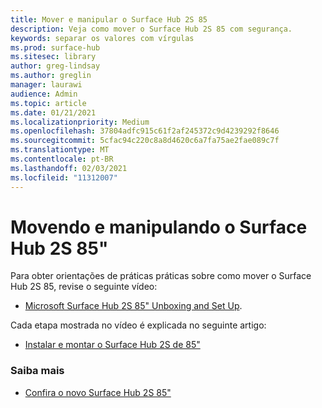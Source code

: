 ```yaml
---
title: Mover e manipular o Surface Hub 2S 85
description: Veja como mover o Surface Hub 2S 85 com segurança.
keywords: separar os valores com vírgulas
ms.prod: surface-hub
ms.sitesec: library
author: greg-lindsay
ms.author: greglin
manager: laurawi
audience: Admin
ms.topic: article
ms.date: 01/21/2021
ms.localizationpriority: Medium
ms.openlocfilehash: 37804adfc915c61f2af245372c9d4239292f8646
ms.sourcegitcommit: 5cfac94c220c8a8d4620c6a7fa75ae2fae089c7f
ms.translationtype: MT
ms.contentlocale: pt-BR
ms.lasthandoff: 02/03/2021
ms.locfileid: "11312007"
---
```

# Movendo e manipulando o Surface Hub 2S 85"

Para obter orientações de práticas práticas sobre como mover o Surface Hub 2S 85, revise o seguinte vídeo: 
- [Microsoft Surface Hub 2S 85" Unboxing and Set Up](https://aka.ms/Hub2S85Unboxing). 

Cada etapa mostrada no vídeo é explicada no seguinte artigo:

- [Instalar e montar o Surface Hub 2S de 85"](surface-hub-2s-85-install-mount.md)

### Saiba mais
- [Confira o novo Surface Hub 2S 85"](https://techcommunity.microsoft.com/t5/surface-it-pro-blog/inside-look-at-the-new-surface-hub-2s-85/ba-p/1721773)

